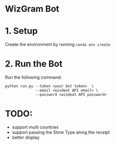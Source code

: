 # WizGram Bot  


# 1. Setup

Create the environment by running `conda env create`

# 2. Run the Bot  

Run the following command: 
```
python run.py --token <your bot token>  \
              --email <wisdeat API email> \
              --password <wisdeat API password>
```  

# TODO:  
 - support multi countries
 - support passing the Store Type along the receipt
 - better display
